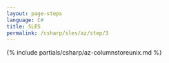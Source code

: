```yaml
---
layout: page-steps
language: C#
title: SLES
permalink: /csharp/sles/az/step/3
---
```


{% include partials/csharp/az-columnstoreunix.md %}
